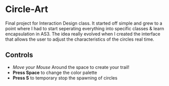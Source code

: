 Circle-Art
==========

Final project for Interaction Design class.  It started off simple and grew to a point where I had to start seperating everything into specific classes & learn encapsulation in AS3.
The idea really evolved when I created the interface that allows the user to adjust the characteristics of the circles real time.


## Controls

* _Move your Mouse_ Around the space to create your trail!
* **Press Space** to change the color palette
* **Press S** to temporary stop the spawning of circles
